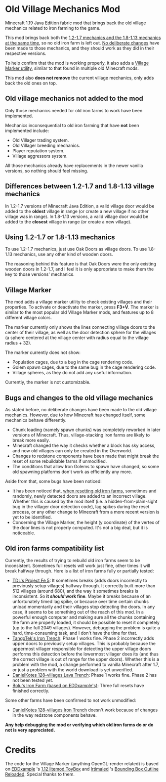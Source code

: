 # Old Village Mechanics Mod

Minecraft 1.19 Java Edition fabric mod that brings back the old village mechanics related to iron
farming to the game.

This mod brings back both the
[1.2-1.7 mechanics and the 1.8-1.13 mechanics at the same time](#using-12-17-or-18-113-mechanics),
so no old iron farm is left out. [No deliberate changes](#bugs-and-changes-to-the-old-village-mechanics)
have been made to those mechanics, and they should work as they did in their respective versions.

To help confirm that the mod is working properly, it also adds a [Village Marker utility](#village-marker),
similar to that found in multiple old Minecraft mods.

This mod also **does not remove** the current village mechanics, only adds back the old ones on top.

## Old village mechanics not added to the mod

Only those mechanics needed for old iron farms to work have been implemented.

Mechanics inconsequential to old iron farming that have **not** been implemented include:
 - Old Villager trading system.
 - Old Villager breeding mechanics.
 - Player reputation system.
 - Village aggressors system.

All those mechanics already have replacements in the newer vanilla versions, so nothing
should feel missing.

## Differences between 1.2-1.7 and 1.8-1.13 village mechanics

In 1.2-1.7 versions of Minecraft Java Edition, a valid village door would be added to the **oldest**
village in range (or create a new village if no other village was in range). In 1.8-1.13 versions,
a valid village door would be added to the **closest** village in range (or create a new village).

## Using 1.2-1.7 or 1.8-1.13 mechanics

To use 1.2-1.7 mechanics, just use Oak Doors as village doors. To use 1.8-1.13 mechanics, use
any other kind of wooden doors.

The reasoning behind this feature is that Oak Doors were the only existing wooden doors in
1.2-1.7, and I feel it is only appropriate to make them the key to those versions' mechanics.

## Village Marker

The mod adds a village marker utility to check existing villages and their properties.
To activate or deactivate the marker, press **F3+V**. The marker is similar to the most popular
old Village Marker mods, and features up to 8 different village colors.

The marker currently only shows the lines connecting village doors to the center of their
village, as well as the door detection sphere for the villages (a sphere centered at the village
center with radius equal to the village radius + 32).

The marker currently does not show:
 - Population cages, due to a bug in the cage rendering code.
 - Golem spawn cages, due to the same bug in the cage rendering code.
 - Village spheres, as they do not add any useful information.

Currently, the marker is not customizable.

## Bugs and changes to the old village mechanics

As stated before, no deliberate changes have been made to the old village mechanics. However, due
to how Minecraft has changed itself, some mechanics behave differently.
 - Chunk loading (namely spawn chunks) was completely reworked in later versions of Minecraft. Thus, village-stacking iron farms are likely to break more easily.
 - Minecraft changed the way it checks whether a block has sky access, and now old villages can only be created in the Overworld.
 - Changes to redstone components have been made that might break the reset of some rebuildable farms if unmodified.
 - The conditions that allow Iron Golems to spawn have changed, so some old spawning platforms don't work as efficiently any more.

Aside from that, some bugs have been noticed:
 - It has been noticed that, [when resetting old iron farms](#old-iron-farms-compatibility-list), sometimes and randomly, newly detected doors are added to an incorrect village. Whether this is caused by the mod itself (i.e. a hidden-from-plain-sight bug in the villager door detection code), lag spikes during the reset process, or any other change to Minecraft from a more recent version is yet to be identified.
 - Concerning the Village Marker, the height (y coordinate) of the vertex of the door lines is not properly computed. It's not a big deal, but it is noticeable.

## Old iron farms compatibility list

Currently, the results of trying to rebuild old iron farms seem to be inconsistent. Sometimes full resets
will work just fine, other times it will break halfway through. Here is a list of iron farms fully or
partially tested:
 - [TDL's Project Fe 5](https://youtu.be/kHe6AS23AHw): It sometimes breaks (adds doors incorrectly to previously setup villages) halfway through. It correctly built more than 512 villages (around 680), and the way it sometimes breaks is inconsistent. So **it _should_ work fine**. Maybe it breaks because of an unfortunately timed lag spike, or because over time certain chunks unload momentarily and their villages stop detecting the doors. In any case, it seems to be something out of the reach of this mod. In a powerful enough computer and making sure all the chunks containing the farm are properly loaded, it should be possible to reset it completely (up to the full 2049 villages). However, debugging the problem is quite a hard, time-consuming task, and I don't have the time for that. 
 - [TangoTek's Iron Trench](https://youtu.be/YFaCNsuD01k): Phase 1 works fine. Phase 2 incorrectly adds upper doors to previously setup villages. This is probably because the uppermost villager responsible for detecting the upper village doors performs this detection before the lowermost villager does its (and thus the correct village is out of range for the upper doors). Whether this is a problem with the mod, a change performed to vanilla Minecraft after 1.7, or just a problem with the world download is yet unverified. 
 - [DanielKotes 128-villages Lava Trench](https://youtu.be/j2WjrFoclKI): Phase 1 works fine. Phase 2 has not been tested yet.
 - [Bolu's Iron Farm (based on EDDxample's)](https://youtu.be/UtMBVGGpqZc): Three full resets have finished correctly.

Some other farms have been confirmed to not work unmodified:
 - [DanielKotes 128-villages Iron Trench](https://youtu.be/rX8JHL_Nu78) doesn't work because of changes in the way redstone components behave.

**Any help debugging the mod or verifying which old iron farms do or do not is very appreciated.** 

# Credits

The code for the Village Marker (anything OpenGL-render related) is based on
[EDDxample](https://github.com/EDDxample) 's [1.12 litemod ToyBox](https://github.com/EDDxample/MC-ToyBox-litemod)
and [Irtimaled](https://github.com/irtimaled) 's
[Bounding Box Outline Reloaded](https://github.com/irtimaled/BoundingBoxOutlineReloaded). Special thanks to them.
